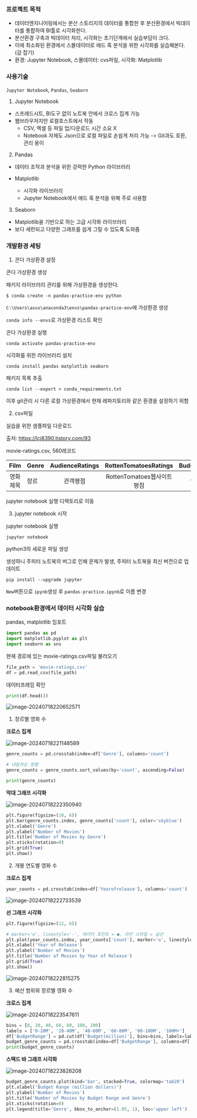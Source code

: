 ### 프로젝트 목적
- 데이터엔지니어링에서는 분산 스토리지의 데이터를 통합한 후 분산환경에서 빅데이터를 통합하여 BI툴로 시각화한다.
- 분산환경 구축과 빅데이터 처리, 시각화는 초기단계에서 실습부담이 크다.
- 이에 최소화된 환경에서 스몰데이터로 애드 혹 분석을 위한 시각화를 실습해본다. (감 잡기)
- 환경: Jupyter Notebook, 스몰데이터: cvs파일, 시각화: Matplotlib



### 사용기술

`Jupyter Notebook`, `Pandas`, `Seaborn`



1. Jupyter Notebook

- 스프레드시트, BI도구 없이 노트북 안에서 크로스 집계 가능
- 웹브라우저지만 로컬호스트에서 작동
  - CSV, 엑셀 등 파일 업/다운로드 시간 소요 X
  - Notebook 자체도 Json으로 로컬 파일로 손쉽게 처리 가능 -> Git과도 호환, 관리 용이

2. Pandas

- 데이터 조작과 분석을 위한 강력한 Python 라이브러리

- Matplotlib
  - 시각화 라이브러리
  - Jupyter Notebook에서 애드 혹 분석을 위해 주로 사용함

3. Seaborn

- Matplotlib을 기반으로 하는 고급 시각화 라이브러리
- 보다 세련되고 다양한 그래프를 쉽게 그릴 수 있도록 도와줌



### 개발환경 세팅

1. 콘다 가상환경 설정

콘다 가상환경 생성

패키지 라이브러리 관리를 위해 가상환경을 생성한다.

`$ conda create -n pandas-practice-env python`

`C:\Users\asus\anaconda3\envs\pandas-practice-env`에 가상환경 생성

`conda info --envs`로 가상환경 리스트 확인



콘다 가상환경 실행

`conda activate pandas-practice-env`



시각화를 위한 라이브러리 설치

`conda install pandas matplotlib seaborn`



패키지 목록 추출

`conda list --export > conda_requirements.txt`

이후 git관리 시 다른 로컬 가상환경에서 현재 레파지토리와 같은 환경을 설정하기 위함



2. csv파일

실습을 위한 샘플파일 다운로드

출처: https://lcj8390.tistory.com/93



movie-ratings.csv, 560레코드

|   Film   | Genre | AudienceRatings |    RottenTomatoesRatings    | Budget(million) | Yearofrelease |
| :------: | ----- | :-------------: | :-------------------------: | :-------------: | :-----------: |
| 영화제목 | 장르  |    관객평점     | RottenTomatoes웹사이트 평점 |    영화예산     |   개봉연도    |



jupyter notebook 실행 디렉토리로 이동



3. jupyter notebook 시작

jupyter notebook 실행

`jupyter notebook`



python3의 새로운 파일 생성

생성하니 주피터 노트북의 버그로 인해 문제가 발생, 주피터 노트북을 최신 버전으로 업데이트

`pip install --upgrade jupyter`

`New`버튼으로 `ipynb`생성 후 `pandas-practice.ipynb`로 이름 변경



### notebook환경에서 데이터 시각화 실습

pandas, matplotlib 임포트

```python
import pandas as pd
import matplotlib.pyplot as plt
import seaborn as sns
```



현재 경로에 있는 movie-ratings.csv파일 불러오기

```python
file_path = 'movie-ratings.csv'
df = pd.read_csv(file_path)
```



데이터프레임 확인

```python
print(df.head())
```

![image-20240718220652571](img/image-20240718220652571.png)



1. 장르별 영화 수

**크로스 집계**

![image-20240718221148589](img/image-20240718221148589.png)

```python
genre_counts = pd.crosstab(index=df['Genre'], columns='count')

# 내림차순 정렬
genre_counts = genre_counts.sort_values(by='count', ascending=False)

print(genre_counts)
```



**막대 그래프 시각화**

![image-20240718222350940](img/image-20240718222350940.png)

```python
plt.figure(figsize=(10, 6))
plt.bar(genre_counts.index, genre_counts['count'], color='skyblue')
plt.xlabel('Genre')
plt.ylabel('Number of Movies')
plt.title('Number of Movies by Genre')
plt.xticks(rotation=0)
plt.grid(True)
plt.show()
```



2. 개봉 연도별 영화 수 

**크로스 집계**

```python
year_counts = pd.crosstab(index=df['Yearofrelease'], columns='count')
```

![image-20240718222733539](img/image-20240718222733539.png)



**선 그래프 시각화**

```python
plt.figure(figsize=(12, 6))

# marker='o', linestyle='-', 데이터 포인트 = ●, 라인 스타일 = 실선
plt.plot(year_counts.index, year_counts['count'], marker='o', linestyle='-', color='green')
plt.xlabel('Year of Release')
plt.ylabel('Number of Movies')
plt.title('Number of Movies by Year of Release')
plt.grid(True)
plt.show()
```

![image-20240718222815275](img/image-20240718222815275.png)



3. 예산 범위와 장르별 영화 수

**크로스 집계**

![image-20240718223547611](img/image-20240718223547611.png)

```python
bins = [0, 20, 40, 60, 80, 100, 200]
labels = ['0-20M', '20-40M', '40-60M', '60-80M', '80-100M', '100M+']
df['BudgetRange'] = pd.cut(df['Budget(million)'], bins=bins, labels=labels)
budget_genre_counts = pd.crosstab(index=df['BudgetRange'], columns=df['Genre'])
print(budget_genre_counts)
```



**스택드 바 그래프 시각화**

![image-20240718223828208](img/image-20240718223828208.png)

```python
budget_genre_counts.plot(kind='bar', stacked=True, colormap='tab20')
plt.xlabel('Budget Range (million dollars)')
plt.ylabel('Number of Movies')
plt.title('Number of Movies by Budget Range and Genre')
plt.xticks(rotation=0)
plt.legend(title='Genre', bbox_to_anchor=(1.05, 1), loc='upper left')
```

